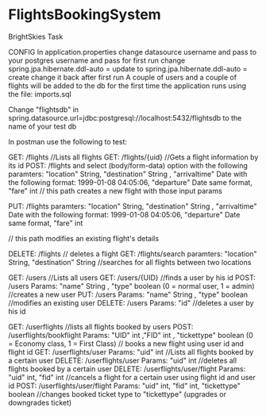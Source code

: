 # FlightsBookingSystem
BrightSkies Task


CONFIG
In application.properties change datasource username and pass to your postgres username and pass
for first run change spring.jpa.hibernate.ddl-auto = update to spring.jpa.hibernate.ddl-auto = create 
change it back after first run 
A couple of users and a couple of flights will be added to the db for the first time the application runs using the file: imports.sql


Change "flightsdb" in spring.datasource.url=jdbc:postgresql://localhost:5432/flightsdb to the name of your test db



In postman use the following to test:

GET: /flights //Lists all flights
GET: /flights/{uid} //Gets a flight information by its id
POST: /flights and select (body/form-data) option with the following paramters: "location" String, "destination" String ,
"arrivaltime" Date with the following format: 1999-01-08 04:05:06, "departure" Date same format, "fare" int
// this path creates a new flight with those input params

PUT: /flights paramters: "location" String, "destination" String ,
"arrivaltime" Date with the following format: 1999-01-08 04:05:06, "departure" Date same format, "fare" int

// this path modifies an existing flight's details

DELETE: /flights // deletes a flight
GET: /flights/search paramters: "location" String, "destination" String  //searches for all flights between two locations


GET: /users //Lists all users
GET: /users/{UID} //finds a user by his id
POST: /users Params: "name" String , "type" boolean (0 = normal user, 1 = admin) //creates a new user
PUT: /users Params: "name" String , "type" boolean //modifies an existing user
DELETE: /users Params: "id" //deletes a user by his id


GET: /userflights //lists all flights booked by users
POST: /userflights/bookflight Params: "UID" int ,"FID" int , "tickettype" boolean (0 = Economy class, 1 = First Class)
// books a new flight using user id and flight id
GET: /userflights/user Params: "uid" int //Lists all flights booked by a certain user
DELETE: /userflights/user Params: "uid" int //deletes all flights booked by a certain user
DELETE: /userflights/user/flight Params: "uid" int, "fid" int //cancels a flight for a certain user using flight id and user id
POST: /userflights/user/flight Params: "uid" int, "fid" int, "tickettype" boolean 
//changes booked ticket type to "tickettype" (upgrades or downgrades ticket)




